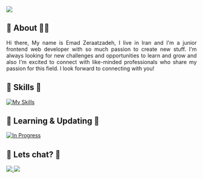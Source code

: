 <img src="https://capsule-render.vercel.app/api?type=venom&color=gradient&height=300&section=header&text=Welcome😎&fontSize=90&animation=fadeIn" />

<!--About Section-->
## :link: About 👨‍💻
<p style="text-align: justify;">
  Hi there,
  My name is Emad Zeraatzadeh, I live in Iran and 
  I'm a junior frontend web developer with so much passion to create new stuff.
  I'm always looking for new challenges and opportunities to learn and grow
  and also I'm excited to connect with like-minded professionals who share my passion for this field.
  I look forward to connecting with you!
</p>

<!--Skills Section-->
## :link: Skills 🌙

[![My Skills](https://skillicons.dev/icons?i=html,css,sass,bootstrap,tailwind,js,react,next,materialui.github)](https://skillicons.dev)

<!--Skills Section-->
## :link: Learning & Updating 🚀

[![In Progress](https://skillicons.dev/icons?i=next,ts,docker)](https://skillicons.dev)

<!--Accounts-->
## :link: Lets chat? 🍻

<a href="https://www.linkedin.com/in/emad-zeraatzadeh/">
  <img src="https://img.shields.io/badge/linkedin-%230077B5.svg?style=for-the-badge&logo=linkedin&logoColor=white">
</a>
<a href="https://t.me/EmadNova">
  <img src="https://img.shields.io/badge/Telegram-2CA5E0?style=for-the-badge&logo=telegram&logoColor=white">
</a>
